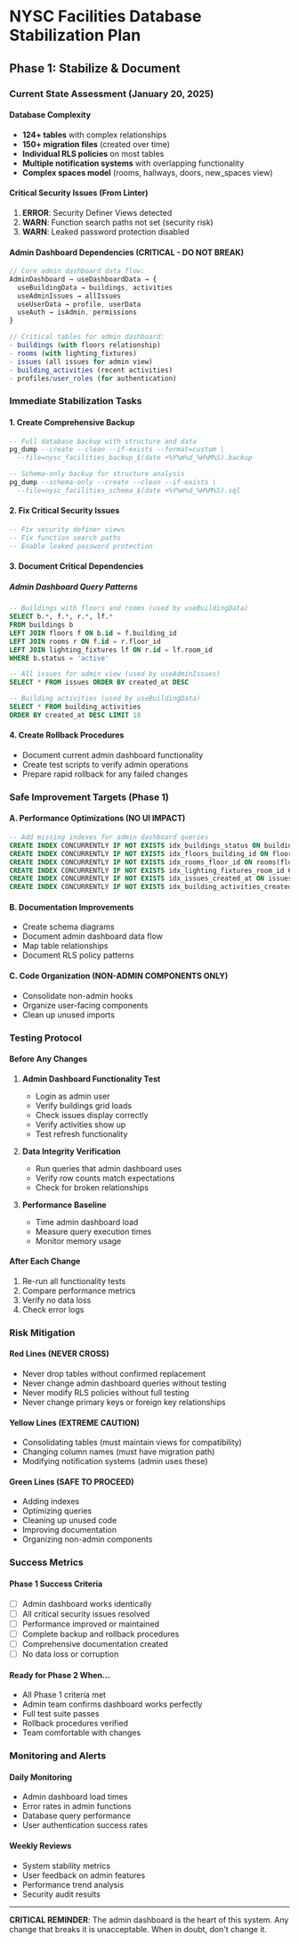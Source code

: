 # NYSC Facilities Database Stabilization Plan

## Phase 1: Stabilize & Document

### Current State Assessment (January 20, 2025)

#### Database Complexity
- **124+ tables** with complex relationships
- **150+ migration files** (created over time)
- **Individual RLS policies** on most tables
- **Multiple notification systems** with overlapping functionality
- **Complex spaces model** (rooms, hallways, doors, new_spaces view)

#### Critical Security Issues (From Linter)
1. **ERROR**: Security Definer Views detected
2. **WARN**: Function search paths not set (security risk)
3. **WARN**: Leaked password protection disabled

#### Admin Dashboard Dependencies (CRITICAL - DO NOT BREAK)
```typescript
// Core admin dashboard data flow:
AdminDashboard → useDashboardData → {
  useBuildingData → buildings, activities
  useAdminIssues → allIssues
  useUserData → profile, userData
  useAuth → isAdmin, permissions
}

// Critical tables for admin dashboard:
- buildings (with floors relationship)
- rooms (with lighting_fixtures)
- issues (all issues for admin view)
- building_activities (recent activities)
- profiles/user_roles (for authentication)
```

### Immediate Stabilization Tasks

#### 1. Create Comprehensive Backup
```sql
-- Full database backup with structure and data
pg_dump --create --clean --if-exists --format=custom \
  --file=nysc_facilities_backup_$(date +%Y%m%d_%H%M%S).backup

-- Schema-only backup for structure analysis
pg_dump --schema-only --create --clean --if-exists \
  --file=nysc_facilities_schema_$(date +%Y%m%d_%H%M%S).sql
```

#### 2. Fix Critical Security Issues
```sql
-- Fix security definer views
-- Fix function search paths
-- Enable leaked password protection
```

#### 3. Document Critical Dependencies

##### Admin Dashboard Query Patterns
```sql
-- Buildings with floors and rooms (used by useBuildingData)
SELECT b.*, f.*, r.*, lf.*
FROM buildings b
LEFT JOIN floors f ON b.id = f.building_id
LEFT JOIN rooms r ON f.id = r.floor_id
LEFT JOIN lighting_fixtures lf ON r.id = lf.room_id
WHERE b.status = 'active'

-- All issues for admin view (used by useAdminIssues)
SELECT * FROM issues ORDER BY created_at DESC

-- Building activities (used by useBuildingData)
SELECT * FROM building_activities 
ORDER BY created_at DESC LIMIT 10
```

#### 4. Create Rollback Procedures
- Document current admin dashboard functionality
- Create test scripts to verify admin operations
- Prepare rapid rollback for any failed changes

### Safe Improvement Targets (Phase 1)

#### A. Performance Optimizations (NO UI IMPACT)
```sql
-- Add missing indexes for admin dashboard queries
CREATE INDEX CONCURRENTLY IF NOT EXISTS idx_buildings_status ON buildings(status);
CREATE INDEX CONCURRENTLY IF NOT EXISTS idx_floors_building_id ON floors(building_id);
CREATE INDEX CONCURRENTLY IF NOT EXISTS idx_rooms_floor_id ON rooms(floor_id);
CREATE INDEX CONCURRENTLY IF NOT EXISTS idx_lighting_fixtures_room_id ON lighting_fixtures(room_id);
CREATE INDEX CONCURRENTLY IF NOT EXISTS idx_issues_created_at ON issues(created_at DESC);
CREATE INDEX CONCURRENTLY IF NOT EXISTS idx_building_activities_created_at ON building_activities(created_at DESC);
```

#### B. Documentation Improvements
- Create schema diagrams
- Document admin dashboard data flow
- Map table relationships
- Document RLS policy patterns

#### C. Code Organization (NON-ADMIN COMPONENTS ONLY)
- Consolidate non-admin hooks
- Organize user-facing components
- Clean up unused imports

### Testing Protocol

#### Before Any Changes
1. **Admin Dashboard Functionality Test**
   - Login as admin user
   - Verify buildings grid loads
   - Check issues display correctly
   - Verify activities show up
   - Test refresh functionality

2. **Data Integrity Verification**
   - Run queries that admin dashboard uses
   - Verify row counts match expectations
   - Check for broken relationships

3. **Performance Baseline**
   - Time admin dashboard load
   - Measure query execution times
   - Monitor memory usage

#### After Each Change
1. Re-run all functionality tests
2. Compare performance metrics
3. Verify no data loss
4. Check error logs

### Risk Mitigation

#### Red Lines (NEVER CROSS)
- Never drop tables without confirmed replacement
- Never change admin dashboard queries without testing
- Never modify RLS policies without full testing
- Never change primary keys or foreign key relationships

#### Yellow Lines (EXTREME CAUTION)
- Consolidating tables (must maintain views for compatibility)
- Changing column names (must have migration path)
- Modifying notification systems (admin uses these)

#### Green Lines (SAFE TO PROCEED)
- Adding indexes
- Optimizing queries
- Cleaning up unused code
- Improving documentation
- Organizing non-admin components

### Success Metrics

#### Phase 1 Success Criteria
- [ ] Admin dashboard works identically
- [ ] All critical security issues resolved
- [ ] Performance improved or maintained
- [ ] Complete backup and rollback procedures
- [ ] Comprehensive documentation created
- [ ] No data loss or corruption

#### Ready for Phase 2 When...
- All Phase 1 criteria met
- Admin team confirms dashboard works perfectly
- Full test suite passes
- Rollback procedures verified
- Team comfortable with changes

### Monitoring and Alerts

#### Daily Monitoring
- Admin dashboard load times
- Error rates in admin functions
- Database query performance
- User authentication success rates

#### Weekly Reviews
- System stability metrics
- User feedback on admin features
- Performance trend analysis
- Security audit results

---

**CRITICAL REMINDER**: The admin dashboard is the heart of this system. Any change that breaks it is unacceptable. When in doubt, don't change it.